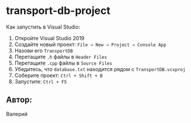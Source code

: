 # transport-db-project

Как запустить в Visual Studio:

1. Откройте Visual Studio 2019
2. Создайте новый проект: `File → New → Project → Console App`
3. Назови его `TransportDB`
4. Перетащите `.h` файлы в `Header Files`
5. Перетащите `.cpp` файлы в `Source Files`
6. Убедитесь, что `database.txt` находится рядом с `TransportDB.vcxproj`
7. Соберите проект: `Ctrl + Shift + B`
8. Запустите: `Ctrl + F5`

## Автор:
Валерий
